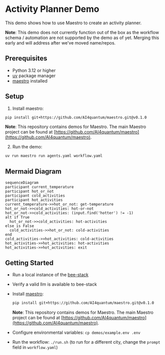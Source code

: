 # Activity Planner Demo

This demo shows how to use Maestro to create an activity planner.

**Note**: This demo does not currently function out of the box as the workflow schema / automation are not supported by the demo as of yet. Merging this early and will address after we've moved name/repos.

## Prerequisites

* Python 3.12 or higher
* [uv](https://github.com/astral-sh/uv) package manager
* [maestro](https://github.com/AI4quantum/maestro) installed

## Setup

1. Install maestro:
```bash
pip install git+https://github.com/AI4quantum/maestro.git@v0.1.0
```

**Note**: This repository contains demos for Maestro. The main Maestro project can be found at [https://github.com/AI4quantum/maestro](https://github.com/AI4quantum/maestro).

2. Run the demo:
```bash
uv run maestro run agents.yaml workflow.yaml
```

## Mermaid Diagram

<!-- MERMAID_START -->
```mermaid
sequenceDiagram
participant current_temperature
participant hot_or_not
participant cold_activities
participant hot_activities
current_temperature->>hot_or_not: get-temperature
hot_or_not->>cold_activities: hot-or-not
hot_or_not->>cold_activities: (input.find('hotter') != -1)
alt if True
  hot_or_not->>cold_activities: hot-activities
else is False
  cold_activities->>hot_or_not: cold-activities
end
cold_activities->>hot_activities: cold-activities
hot_activities->>hot_activities: hot-activities
hot_activities->>hot_activities: exit
```
<!-- MERMAID_END -->

## Getting Started

* Run a local instance of the [bee-stack](https://github.com/i-am-bee/bee-stack/blob/main/README.md)

* Verify a valid llm is available to bee-stack

* Install [maestro](https://github.com/AI4quantum/maestro):
   ```bash
   pip install git+https://github.com/AI4quantum/maestro.git@v0.1.0
   ```

   **Note**: This repository contains demos for Maestro. The main Maestro project can be found at [https://github.com/AI4quantum/maestro](https://github.com/AI4quantum/maestro).

* Configure environmental variables: `cp demos/example.env .env`

* Run the workflow: `./run.sh` (to run for a different city, change the `prompt` field in `workflow.yaml`)
